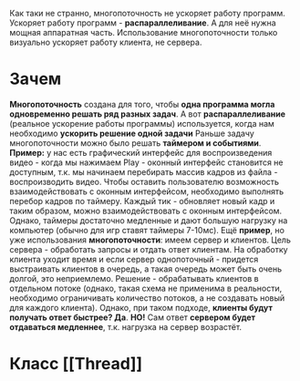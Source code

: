 Как таки не странно, многопоточность не ускоряет работу программ. Ускоряет работу программ - **распараллеливание**. А для неё нужна мощная аппаратная часть. Использование многопоточности только визуально ускоряет работу клиента, не сервера.
# Зачем
**Многопоточность** создана для того, чтобы **одна программа могла одновременно решать ряд разных задач**.
А вот **распараллеливание** (реальное ускорение работы программы) используется, когда нам необходимо **ускорить решение одной задачи**
Раньше задачу многопоточности можно было решать **таймером и событиями**.
**Пример:** у нас есть графический интерфейс для воспроизведения видео - когда мы нажимаем Play - оконный интерфейс становится не доступным, т.к. мы начинаем перебирать массив кадров из файла - воспроизводить видео. Чтобы оставить пользователю возможность взаимодействовать с оконным интерфейсом, необходимо выполнять перебор кадров по таймеру. Каждый тик - обновляет новый кадр и таким образом, можно взаимодействовать с оконным интерфейсом. Однако, таймеры достаточно медленные и дают большую нагрузку на компьютер (обычно для игр ставят таймеры 7-10мс).
Ещё **пример**, но уже использования **многопоточности**: имеем сервер и клиентов. Цель сервера - обработать запросы и отдать ответ клиентам. На обработку клиента уходит время и если сервер однопоточный - придется выстраивать клиентов в очередь, а такая очередь может быть очень долгой, это неприемлемо. Решение - обрабатывать клиентов в отдельном потоке (однако, такая схема не применима в реальности, необходимо ограничивать количество потоков, а не создавать новый для каждого клиента). Однако, при таком подходе, **клиенты будут получать ответ быстрее? Да**. **НО!** Сам ответ **сервером будет отдаваться медленнее**, т.к. нагрузка на сервер возрастёт.
# Класс [[Thread]]